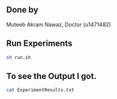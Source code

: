 ## Done by
Muteeb Akram Nawaz, Doctor (u1471482)

## Run Experiments

```sh
sh run.sh
```

## To see the Output I got.

```sh
cat ExperimentResults.txt
```
